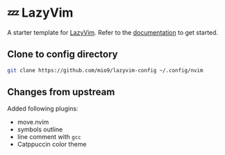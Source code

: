 # 💤 LazyVim

A starter template for [LazyVim](https://github.com/LazyVim/LazyVim).
Refer to the [documentation](https://lazyvim.github.io/installation) to get started.

## Clone to config directory
```bash
git clone https://github.com/mio9/lazyvim-config ~/.config/nvim
```

## Changes from upstream

Added following plugins:
- move.nvim
- symbols outline
- line comment with `gcc`
- Catppuccin color theme
